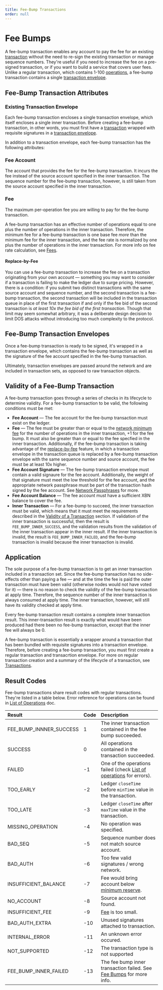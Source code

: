 ```yaml
---
title: Fee-Bump Transactions
order: null
---
```


# Fee Bumps

A fee-bump transaction enables any account to pay the fee for an existing [transaction](transactions.md) without the need to re-sign the existing transaction or manage sequence numbers. They're useful if you need to increase the fee on a pre-signed transaction, or if you want to build a service that covers user fees. Unlike a regular transaction, which contains 1-100 [operations](operations.md), a fee-bump transaction contains a single [transaction envelope](transactions.md#transaction-envelopes).

## Fee-Bump Transaction Attributes

### Existing Transaction Envelope

Each fee-bump transaction encloses a single transaction envelope, which itself encloses a single inner transaction. Before creating a fee-bump transaction, in other words, you must first have a [transaction](transactions.md) wrapped with requisite signatures in a [transaction envelope](transactions.md#transaction-envelopes).

In addition to a transaction envelope, each fee-bump transaction has the following attributes:

### Fee Account

The account that provides the fee for the fee-bump transaction. It incurs the fee instead of the source account specified in the inner transaction. The sequence number for the fee-bump transaction, however, is still taken from the source account specified in the inner transaction.

### Fee

The maximum per-operation fee you are willing to pay for the fee-bump transaction.

A fee-bump transaction has an effective number of operations equal to one plus the number of operations in the inner transaction. Therefore, the minimum fee for a fee-bump transaction is one base fee _more_ than the minimum fee for the inner transaction, and the fee rate is normalized by one plus the number of operations in the inner transaction. For more info on fee rate calculation, see [Fees](fees.md).

#### Replace-by-Fee

You can use a fee-bump transaction to increase the fee on a transaction originating from your own account — something you may want to consider if a transaction is failing to make the ledger due to surge pricing. However, there is a condition: if you submit two distinct transactions with the same source account and sequence number, and the second transaction is a fee-bump transaction, the second transaction will be included in the transaction queue in place of the first transaction if and only if the fee bid of the second transaction is _at least 10x the fee bid of the first transaction_. Though that limit may seem somewhat arbitrary, it was a deliberate design decision to limit DOS attacks without introducing too much complexity to the protocol.

## Fee-Bump Transaction Envelopes

Once a fee-bump transaction is ready to be signed, it's wrapped in a transaction envelope, which contains the fee-bump transaction as well as the signature of the fee account specified in the fee-bump transaction.

Ultimately, transaction envelopes are passed around the network and are included in transaction sets, as opposed to raw transaction objects.

## Validity of a Fee-Bump Transaction

A fee-bump transaction goes through a series of checks in its lifecycle to determine validity. For a fee-bump transaction to be valid, the following conditions must be met:

* **Fee Account** — The fee account for the fee-bump transaction must exist on the ledger.
* **Fee** — The fee must be greater than or equal to the [network minimum fee](fees.md) for the number of operations in the inner transaction, +1 for the fee bump. It must also be greater than or equal to the fee specfied in the inner transaction. Additionally, if the fee-bump transaction is taking advantage of the [replace-by-fee](fee-bumps.md#replace-by-fee) feature, in which a transaction envelope in the transaction queue is replaced by a fee-bump transaction envelope with the same sequence number and source account, the fee must be at least 10x higher.
* **Fee Account Signature** — The fee-bump transaction envelope must contain a valid signaure for the fee account. Additionally, the weight of that signature must meet the low threshold for the fee account, and the appropriate network passphrase must be part of the transaction hash signed by the fee account. See [Network Passphrases](network-passphrase.md) for more.
* **Fee Account Balance** — The fee account must have a sufficient XBN balance to cover the fee.
* **Inner Transaction** — For a fee-bump to succeed, the inner transaction must be valid, which means that it must meet the requirements described in the [Validity of a Transaction](transactions.md#validity-of-a-transaction) section. If validation of the inner transaction is successful, then the result is `FEE_BUMP_INNER_SUCCESS`, and the validation results from the validation of the inner transaction appear in the inner result. If the inner transaction is invalid, the result is `FEE_BUMP_INNER_FAILED`, and the fee-bump transaction is invalid because the inner transaction is invalid.

## Application

The sole purpose of a fee-bump transaction is to get an inner transaction included in a transaction set. Since the fee-bump transaction has no side-effects other than paying a fee — and at the time the fee is paid the outer transaction must have been valid \(otherwise nodes would not have voted for it\) — there is no reason to check the validity of the fee-bump transaction at apply time. Therefore, the sequence number of the inner transaction is always consumed at apply time. The inner transaction, however, will still have its validity checked at apply time.

Every fee-bump transaction result contains a complete inner transaction result. This inner-transaction result is exactly what would have been produced had there been no fee-bump transaction, except that the inner fee will always be 0.

A fee-bump transaction is essentially a wrapper around a transaction that has been bundled with requisite signatures into a transaction envelope. Therefore, before creating a fee-bump transaction, you must first create a regular transaction and transacrtion envelope. For more on regular transaction creation and a summary of the lifecycle of a transaction, see [Transactions](transactions.md).

## Result Codes

Fee-bump transactions share result codes with regular transactions. They're listed in a table below. Error reference for operations can be found in [List of Operations](../start/list-of-operations.md) doc.

| Result | Code | Description |
| :--- | :--- | :--- |
| FEE\_BUMP\_INNNER\_SUCCESS | 1 | The inner transaction contained in the fee bump succeeded. |
| SUCCESS | 0 | All operations contained in the transaction succeeded. |
| FAILED | -1 | One of the operations failed \(check [List of operations](../start/list-of-operations.md) for errors\). |
| TOO\_EARLY | -2 | Ledger `closeTime` before `minTime` value in the transaction. |
| TOO\_LATE | -3 | Ledger `closeTime` after `maxTime` value in the transaction. |
| MISSING\_OPERATION | -4 | No operation was specified. |
| BAD\_SEQ | -5 | Sequence number does not match source account. |
| BAD\_AUTH | -6 | Too few valid signatures / wrong network. |
| INSUFFICIENT\_BALANCE | -7 | Fee would bring account below [minimum reserve](minimum-balance.md). |
| NO\_ACCOUNT | -8 | Source account not found. |
| INSUFFICIENT\_FEE | -9 | [Fee](fees.md) is too small. |
| BAD\_AUTH\_EXTRA | -10 | Unused signatures attached to transaction. |
| INTERNAL\_ERROR | -11 | An unknown error occured. |
| NOT\_SUPPORTED | -12 | The transaction type is not supported |
| FEE\_BUMP\_INNER\_FAILED | -13 | The fee bump inner transaction failed.  See [Fee Bumps](fee-bumps.md) for more info. |

